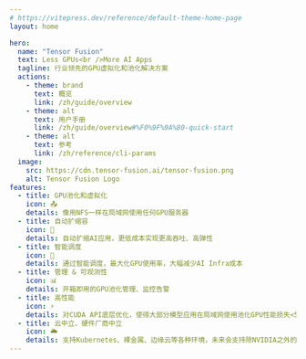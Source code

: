 ```yaml
---
# https://vitepress.dev/reference/default-theme-home-page
layout: home

hero:
  name: "Tensor Fusion"
  text: Less GPUs<br />More AI Apps
  tagline: 行业领先的GPU虚拟化和池化解决方案
  actions:
    - theme: brand
      text: 概览
      link: /zh/guide/overview
    - theme: alt
      text: 用户手册
      link: /zh/guide/overview#%F0%9F%9A%80-quick-start
    - theme: alt
      text: 参考
      link: /zh/reference/cli-params
  image:
    src: https://cdn.tensor-fusion.ai/tensor-fusion.png
    alt: Tensor Fusion Logo
features:
  - title: GPU池化和虚拟化
    icon: 📤
    details: 像用NFS一样在局域网使用任何GPU服务器
  - title: 自动扩缩容
    icon: 🔄
    details: 自动扩缩AI应用，更低成本实现更高吞吐、高弹性
  - title: 智能调度
    icon: 🌈
    details: 通过智能调度，最大化GPU使用率，大幅减少AI Infra成本
  - title: 管理 & 可观测性
    icon: 📊
    details: 开箱即用的GPU池化管理、监控告警
  - title: 高性能
    icon: ⚡
    details: 对CUDA API底层优化，使得大部分模型应用在局域网使用池化GPU性能损失<5%
  - title: 云中立、硬件厂商中立
    icon: 🌥️
    details: 支持Kubernetes、裸金属、边缘云等各种环境，未来会支持除NVIDIA之外的更多厂商
---
```

